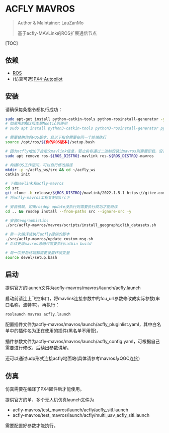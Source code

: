# ACFLY MAVROS

> Author & Maintainer: LauZanMo
>
> 基于acfly-MAVLink的ROS扩展通信节点

[TOC]

## 依赖

- [ROS](https://www.ros.org/)
- (仿真可选)[PX4-Autopilot](https://github.com/PX4/PX4-Autopilot)

## 安装

请确保每条指令都执行成功：

```bash
sudo apt-get install python-catkin-tools python-rosinstall-generator -y
# 如果用的ROS版本是Noetic则使用
# sudo apt install python3-catkin-tools python3-rosinstall-generator python3-osrf-pycommon -y

# 需要替换你的ROS版本，且以下指令需要在同一个终端执行
source /opt/ros/${你的ROS版本}/setup.bash

# 因为acfly增加了自定义mavlink信息，若之前有通过二进制安装过mavros则需要卸载，没有则跳过
sudo apt remove ros-${ROS_DISTRO}-mavlink ros-${ROS_DISTRO}-mavros

# 构建ROS工作空间，可以自行修改路径
mkdir -p ~/acfly_ws/src && cd ~/acfly_ws
catkin init

# 下载mavlink和acfly-mavros
cd src
git clone -b release/${ROS_DISTRO}/mavlink/2022.1.5-1 https://gitee.com/LauZanMo/mavlink
# 将acfly-mavros工程复制到src下

# 安装依赖，如果rosdep update没执行则需要执行成功才能继续
cd .. && rosdep install --from-paths src --ignore-src -y

# 安装GeographicLib:
./src/acfly-mavros/mavros/scripts/install_geographiclib_datasets.sh

# 第一次编译请执行acfly提供的脚本
./src/acfly-mavros/update_custom_msg.sh
# 后续更改mavros源码只需要执行catkin build

# 每一次开启终端都需要设置环境变量
source devel/setup.bash
```

## 启动

提供官方的launch文件为acfly-mavros/mavros/launch/acfly.launch

启动前请连上飞控串口，将mavlink连接参数中的fcu_url参数修改成实际参数(串口名称，波特率)，再执行：

```bash
roslaunch mavros acfly.launch
```

配置插件文件为acfly-mavros/mavros/launch/acfly_pluginlist.yaml，其中白名单中的插件名为正在使用的插件(黑名单不用管)。

插件参数文件为acfly-mavros/mavros/launch/acfly_config.yaml，可根据自己需要进行修改，后续出参数讲解。

还可以通过udp形式连接acfly地面站(具体请参考mavros与QGC连接)

## 仿真

仿真需要在编译了PX4固件后才能使用。

提供官方的单，多个无人机仿真launch文件为

- acfly-mavros/test_mavros/launch/acfly/acfly_sitl.launch
- acfly-mavros/test_mavros/launch/acfly/multi_uav_acfly_sitl.launch

需要配置好参数才能执行。
